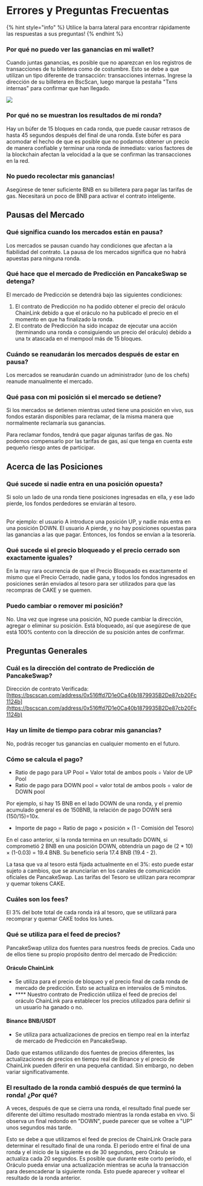 # Errores y Preguntas Frecuentas

{% hint style="info" %}
Utilice la barra lateral para encontrar rápidamente las respuestas a sus preguntas!
{% endhint %}

### Por qué no puedo ver las ganancias en mi wallet? <a href="#why-cant-i-see-my-winnings-in-my-wallet" id="why-cant-i-see-my-winnings-in-my-wallet"></a>

Cuando juntas ganancias, es posible que no aparezcan en los registros de transacciones de tu billetera como de costumbre. Esto se debe a que utilizan un tipo diferente de transacción: transacciones internas. Ingrese la dirección de su billetera en BscScan, luego marque la pestaña "Txns internas" para confirmar que han llegado.

![](https://lh5.googleusercontent.com/9NoIvK-oztyEaizCfgrj-poPIP\_uWeFDYsa0\_nxN3sKUiIwFdACy\_BemrtRLJn-ZkyW3LprfRn4s9lL24BOGb-I-t1vHoh5wkuTx7bObHQl5sS7xPmuZEOTVPUXr7LPNAfPfqr12)

### Por qué no se muestran los resultados de mi ronda? <a href="#why-arent-the-results-of-my-round-showing" id="why-arent-the-results-of-my-round-showing"></a>

Hay un búfer de 15 bloques en cada ronda, que puede causar retrasos de hasta 45 segundos después del final de una ronda. Este búfer es para acomodar el hecho de que es posible que no podamos obtener un precio de manera confiable y terminar una ronda de inmediato: varios factores de la blockchain afectan la velocidad a la que se confirman las transacciones en la red.

### No puedo recolectar mis ganancias! <a href="#i-cant-collect-my-winnings" id="i-cant-collect-my-winnings"></a>

Asegúrese de tener suficiente BNB en su billetera para pagar las tarifas de gas. Necesitará un poco de BNB para activar el contrato inteligente.

## Pausas del Mercado <a href="#market-pauses" id="market-pauses"></a>

### Qué significa cuando los mercados están en pausa? <a href="#what-does-it-mean-when-markets-are-paused" id="what-does-it-mean-when-markets-are-paused"></a>

Los mercados se pausan cuando hay condiciones que afectan a la fiabilidad del contrato. La pausa de los mercados significa que no habrá apuestas para ninguna ronda.

### Qué hace que el mercado de Predicción en PancakeSwap se detenga? <a href="#what-causes-pancakeswap-prediction-market-to-pause" id="what-causes-pancakeswap-prediction-market-to-pause"></a>

El mercado de Predicción se detendrá bajo las siguientes condiciones:

1. El contrato de Predicción no ha podido obtener el precio del oráculo ChainLink debido a que el oráculo no ha publicado el precio en el momento en que ha finalizado la ronda.
2. El contrato de Predicción ha sido incapaz de ejecutar una acción (terminando una ronda o consiguiendo un precio del oráculo) debido a una tx atascada en el mempool más de 15 bloques.

### Cuándo se reanudarán los mercados después de estar en pausa? <a href="#when-will-the-markets-resume-after-being-paused" id="when-will-the-markets-resume-after-being-paused"></a>

Los mercados se reanudarán cuando un administrador (uno de los chefs) reanude manualmente el mercado.

### Qué pasa con mi posición si el mercado se detiene? <a href="#what-happens-to-my-position-if-the-market-pauses" id="what-happens-to-my-position-if-the-market-pauses"></a>

Si los mercados se detienen mientras usted tiene una posición en vivo, sus fondos estarán disponibles para reclamar, de la misma manera que normalmente reclamaría sus ganancias.

Para reclamar fondos, tendrá que pagar algunas tarifas de gas. No podemos compensarlo por las tarifas de gas, así que tenga en cuenta este pequeño riesgo antes de participar.

## Acerca de las Posiciones <a href="#about-positions" id="about-positions"></a>

### Qué sucede si nadie entra en una posición opuesta? <a href="#what-happens-if-no-one-enters-an-opposing-position" id="what-happens-if-no-one-enters-an-opposing-position"></a>

Si solo un lado de una ronda tiene posiciones ingresadas en ella, y ese lado pierde, los fondos perdedores se enviarán al tesoro.&#x20;

\
Por ejemplo: el usuario A introduce una posición UP, y nadie más entra en una posición DOWN. El usuario A pierde, y no hay posiciones opuestas para las ganancias a las que pagar. Entonces, los fondos se envían a la tesorería.

### Qué sucede si el precio bloqueado y el precio cerrado son exactamente iguales? <a href="#what-happens-if-the-locked-price-and-closed-price-are-the-exact-same" id="what-happens-if-the-locked-price-and-closed-price-are-the-exact-same"></a>

En la muy rara ocurrencia de que el Precio Bloqueado es exactamente el mismo que el Precio Cerrado, nadie gana, y todos los fondos ingresados en posiciones serán enviados al tesoro para ser utilizados para que las recompras de CAKE y se quemen.

### **Puedo cambiar o remover mi posición?** <a href="#can-i-change-or-remove-my-position" id="can-i-change-or-remove-my-position"></a>

No. Una vez que ingrese una posición, NO puede cambiar la dirección, agregar o eliminar su posición. Está bloqueado, así que asegúrese de que está 100% contento con la dirección de su posición antes de confirmar.

## Preguntas Generales <a href="#general-questions" id="general-questions"></a>

### Cuál es la dirección del contrato de Predicción de PancakeSwap? <a href="#whats-the-pancakeswap-prediction-contract-address" id="whats-the-pancakeswap-prediction-contract-address"></a>

Dirección de contrato Verificada: [https://bscscan.com/address/0x516ffd7D1e0Ca40b1879935B2De87cb20Fc1124b](https://bscscan.com/address/0x516ffd7D1e0Ca40b1879935B2De87cb20Fc1124b)​

### Hay un límite de tiempo para cobrar mis ganancias? <a href="#is-there-a-time-limit-before-i-can-collect-my-winnings" id="is-there-a-time-limit-before-i-can-collect-my-winnings"></a>

No, podrás recoger tus ganancias en cualquier momento en el futuro.

### Cómo se calcula el pago? <a href="#how-is-the-payout-calculated" id="how-is-the-payout-calculated"></a>

* Ratio de pago para UP Pool = Valor total de ambos pools ÷ Valor de UP Pool
* Ratio de pago para DOWN pool = valor total de ambos pools ÷ valor de DOWN pool

&#x20;Por ejemplo, si hay 15 BNB en el lado DOWN de una ronda, y el premio acumulado general es de 150BNB, la relación de pago DOWN será (150/15)=10x.

* Importe de pago = Ratio de pago × posición × (1 - Comisión del Tesoro)

En el caso anterior, si la ronda termina en un resultado DOWN, si comprometió 2 BNB en una posición DOWN, obtendría un pago de (2 \* 10) × (1-0.03) = 19.4 BNB. Su beneficio sería 17.4 BNB (19.4 - 2).

La tasa que va al tesoro está fijada actualmente en el 3%: esto puede estar sujeto a cambios, que se anunciarían en los canales de comunicación oficiales de PancakeSwap. Las tarifas del Tesoro se utilizan para recomprar y quemar tokens CAKE.

### Cuáles son los fees? <a href="#what-are-the-fees" id="what-are-the-fees"></a>

El 3% del bote total de cada ronda irá al tesoro, que se utilizará para recomprar y quemar CAKE todos los lunes.

### Qué se utiliza para el feed de precios? <a href="#what-are-you-using-for-your-price-feed" id="what-are-you-using-for-your-price-feed"></a>

PancakeSwap utiliza dos fuentes para nuestros feeds de precios. Cada uno de ellos tiene su propio propósito dentro del mercado de Predicción:

#### Oráculo ChainLink <a href="#chainlink-oracle" id="chainlink-oracle"></a>

* Se utiliza para el precio de bloqueo y el precio final de cada ronda de mercado de predicción. Esto se actualiza en intervalos de 5 minutos.
* &#x20;**** Nuestro contrato de Predicción utiliza el feed de precios del oráculo ChainLink para establecer los precios utilizados para definir si un usuario ha ganado o no.

#### Binance BNB/USDT <a href="#binance-bnb-usdt" id="binance-bnb-usdt"></a>

* Se utiliza para actualizaciones de precios en tiempo real en la interfaz de mercado de Predicción en PancakeSwap.

Dado que estamos utilizando dos fuentes de precios diferentes, las actualizaciones de precios en tiempo real de Binance y el precio de ChainLink pueden diferir en una pequeña cantidad. Sin embargo, no deben variar significativamente.

### El resultado de la ronda cambió después de que terminó la ronda! ¿Por qué? <a href="#the-rounds-result-changed-after-the-round-ended-why" id="the-rounds-result-changed-after-the-round-ended-why"></a>

A veces, después de que se cierra una ronda, el resultado final puede ser diferente del último resultado mostrado mientras la ronda estaba en vivo. Si observa un final redondo en "DOWN", puede parecer que se voltee a "UP" unos segundos más tarde.

Esto se debe a que utilizamos el feed de precios de ChainLink Oracle para determinar el resultado final de una ronda. El período entre el final de una ronda y el inicio de la siguiente es de 30 segundos, pero Oráculo se actualiza cada 20 segundos. Es posible que durante este corto período, el Oráculo pueda enviar una actualización mientras se acuña la transacción para desencadenar la siguiente ronda. Esto puede aparecer y voltear el resultado de la ronda anterior.
